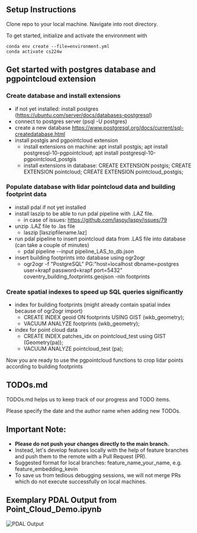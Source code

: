 ## Setup Instructions

Clone repo to your local machine. Navigate into root directory.

To get started, initialize and activate the environment with

    conda env create --file=environment.yml
    conda activate cs224w

## Get started with postgres database and pgpointcloud extension
### Create database and install extensions
- if not yet installed: install postgres (https://ubuntu.com/server/docs/databases-postgresql)
- connect to postgres server (psql -U postgres)
- create a new database https://www.postgresql.org/docs/current/sql-createdatabase.html
- install postgis and pgpointcloud extension 
	- install extensions on machine: 
	apt install postgis; apt install postgresql-10-pgpointcloud; apt install postgresql-10-pgpointcloud_postgis
	- install extensions in database:
	CREATE EXTENSION postgis;
	CREATE EXTENSION pointcloud;
	CREATE EXTENSION pointcloud_postgis;
### Populate database with lidar pointcloud data and building footprint data
- install pdal if not yet installed
- install laszip to be able to run pdal pipeline with .LAZ file.
	- in case of issues: https://github.com/laspy/laspy/issues/79
- unzip .LAZ file to .las file
	- laszip [laszipfilename.laz]
- run pdal pipeline to insert pointcloud data from .LAS file into database (can take a couple of minutes)
	- pdal pipeline --input pipeline_LAS_to_db.json
- insert building footprints into database using ogr2ogr
	- ogr2ogr -f "PostgreSQL" PG:"host=localhost dbname=postgres user=krapf password=krapf port=5432" coventry_building_footprints.geojson -nln footprints

### Create spatial indexes to speed up SQL queries significantly
- index for building footprints (might already contain spatial index because of ogr2ogr import)
	- CREATE INDEX geoid ON footprints USING GIST (wkb_geometry); 
	- VACUUM ANALYZE footprints (wkb_geometry);
- index for point cloud data 
	- CREATE INDEX patches_idx on pointcloud_test using GIST (Geometry(pa));  
	- VACUUM ANALYZE pointcloud_test (pa);


Now you are ready to use the pgpointcloud functions to crop lidar points according to building footprints
    
 ## TODOs.md
 
 TODOs.md helps us to keep track of our progress and TODO items. 
 
 Please specify the date and the author name when adding new TODOs. 
    
## Important Note: 

 - **Please do not push your changes directly to the main branch.**
 - Instead, let's develop features locally with the help of feature branches and push them to the remote with a Pull Request (PR). 
 - Suggested format for local branches: feature_name_your_name, e.g. feature_embedding_kevin
 - To save us from tedious debugging sessions, we will not merge PRs which do not execute successfully on local machines.

## Exemplary PDAL Output from Point_Cloud_Demo.ipynb
 
 ![PDAL Output](https://github.com/kdmayer/CS224W_LIDAR/blob/main/assets/images/example.png)
 


